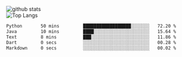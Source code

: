 ![github stats](https://github-readme-stats.vercel.app/api?username=AndreFerreira5&show_icons=true&theme=dark&count_private=true)
<br>
![Top Langs](https://github-readme-stats.vercel.app/api/top-langs/?username=AndreFerreira5&layout=compact&theme=dark)
<br>
<!--START_SECTION:waka-->

```txt
Python       50 mins         ██████████████████░░░░░░░   72.20 %
Java         10 mins         ████░░░░░░░░░░░░░░░░░░░░░   15.64 %
Text         8 mins          ███░░░░░░░░░░░░░░░░░░░░░░   11.86 %
Dart         0 secs          ░░░░░░░░░░░░░░░░░░░░░░░░░   00.28 %
Markdown     0 secs          ░░░░░░░░░░░░░░░░░░░░░░░░░   00.02 %
```

<!--END_SECTION:waka-->
